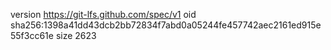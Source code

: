 version https://git-lfs.github.com/spec/v1
oid sha256:1398a41dd43dcb2bb72834f7abd0a05244fe457742aec2161ed915e55f3cc61e
size 2623
